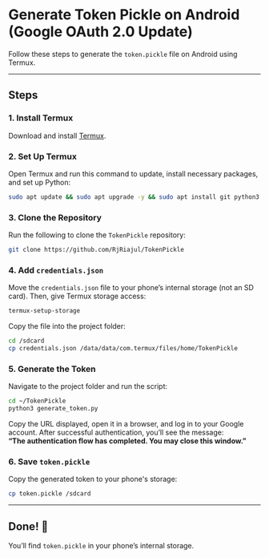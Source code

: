 # Generate Token Pickle on Android (Google OAuth 2.0 Update)

Follow these steps to generate the `token.pickle` file on Android using Termux.

---

## Steps

### 1. Install Termux  
Download and install [Termux](https://github.com/termux/termux-app/releases).  

### 2. Set Up Termux  
Open Termux and run this command to update, install necessary packages, and set up Python:

```bash
sudo apt update && sudo apt upgrade -y && sudo apt install git python3 python3-pip -y && python3 -m pip install --upgrade pip && pip install google-api-python-client google-auth-httplib2 google-auth-oauthlib
```

### 3. Clone the Repository  
Run the following to clone the `TokenPickle` repository:

```bash
git clone https://github.com/RjRiajul/TokenPickle
```

### 4. Add `credentials.json`  
Move the `credentials.json` file to your phone’s internal storage (not an SD card). Then, give Termux storage access:

```bash
termux-setup-storage
```

Copy the file into the project folder:

```bash
cd /sdcard
cp credentials.json /data/data/com.termux/files/home/TokenPickle
```

### 5. Generate the Token  
Navigate to the project folder and run the script:

```bash
cd ~/TokenPickle
python3 generate_token.py
```

Copy the URL displayed, open it in a browser, and log in to your Google account. After successful authentication, you’ll see the message:  
**“The authentication flow has completed. You may close this window.”**

### 6. Save `token.pickle`  
Copy the generated token to your phone's storage:

```bash
cp token.pickle /sdcard
```

---

## Done! 🎉  
You’ll find `token.pickle` in your phone’s internal storage.  
